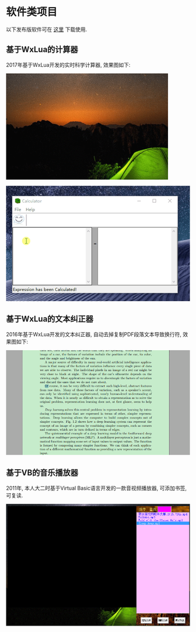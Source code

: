 # 软件类项目

以下发布版软件可在 [这里](https://share.weiyun.com/BF3YPZJc) 下载使用.

## 基于WxLua的计算器

2017年基于WxLua开发的实时科学计算器, 效果图如下:

![](./figures/Calculator0.gif)

![](./figures/Calculator.gif)

## 基于WxLua的文本纠正器

2016年基于WxLua开发的文本纠正器, 自动去掉复制PDF段落文本导致换行符, 效果图如下:

![](./figures/Corrector.gif)

## 基于VB的音乐播放器

2011年, 本人大二时基于Virtual Basic语言开发的一款音视频播放器, 可添加书签, 可复读.

![](./figures/Repeater.gif)






